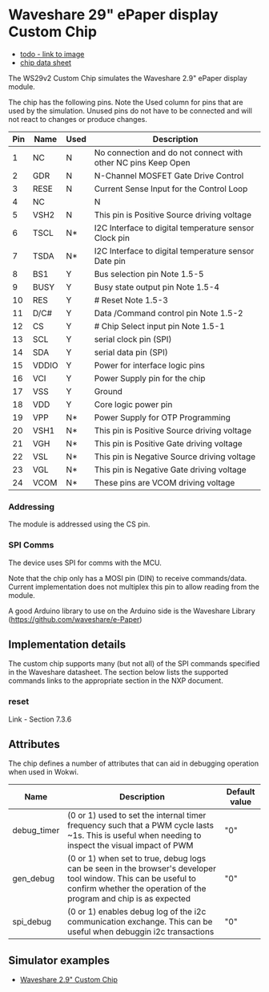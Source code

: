 
# Waveshare 29" ePaper display Custom Chip 

- [todo - link to image](./ws29v2.png)
- [chip data sheet](https://www.waveshare.com/w/upload/7/79/2.9inch-e-paper-v2-specification.pdf)

The WS29v2 Custom Chip simulates the Waveshare 2.9" ePaper display module. 

The chip has the following pins. Note the Used column for pins that
are used by the simulation. Unused pins do not have to be connected and will 
not react to changes or produce changes.

| Pin | Name         | Used | Description                                            |
| --- | ------------ | ---- | ------------------------------------------------------ |
| 1 | NC | N | No connection and do not connect with other NC pins Keep Open
| 2 | GDR | N | N-Channel MOSFET Gate Drive Control
| 3 | RESE | N | Current Sense Input for the Control Loop
| 4 | NC | | N | No connection and do not connect with other NC pins e Keep Open
| 5 | VSH2 | N | This pin is Positive Source driving voltage
| 6 | TSCL | N*| I2C Interface to digital temperature sensor Clock pin
| 7 | TSDA | N*| I2C Interface to digital temperature sensor Date pin
| 8 | BS1 | Y| Bus selection pin Note 1.5-5
| 9 | BUSY | Y| Busy state output pin Note 1.5-4
| 10 | RES | Y| # Reset Note 1.5-3
| 11 | D/C# | Y | Data /Command control pin Note 1.5-2
| 12 | CS | Y | # Chip Select input pin Note 1.5-1
| 13 | SCL | Y | serial clock pin (SPI)
| 14 | SDA | Y | serial data pin (SPI)
| 15 | VDDIO | Y | Power for interface logic pins
| 16 | VCI | Y | Power Supply pin for the chip
| 17 | VSS | Y | Ground
| 18 | VDD | Y | Core logic power pin
| 19 | VPP | N* | Power Supply for OTP Programming
| 20 | VSH1 | N* | This pin is Positive Source driving voltage
| 21 | VGH | N* | This pin is Positive Gate driving voltage
| 22 | VSL | N* | This pin is Negative Source driving voltage
| 23 | VGL | N* | This pin is Negative Gate driving voltage
| 24 | VCOM | N* | These pins are VCOM driving voltage




### Addressing
The module is addressed using the CS pin. 
### SPI Comms 
The device uses SPI for comms with the MCU.

Note that the chip only has a MOSI pin (DIN) to receive commands/data. Current implementation does not
multiplex this pin to allow reading from the module.

A good Arduino library to use on the Arduino side is the Waveshare Library (https://github.com/waveshare/e-Paper)


## Implementation details
The custom chip supports many (but not all) of the SPI commands specified in the Waveshare datasheet. 
The section below lists the supported commands links to the appropriate section in the NXP document.

### reset 

Link - Section 7.3.6

## Attributes
The chip defines a number of attributes that can aid in debugging operation when used in Wokwi. 

| Name         | Description                                            | Default value             |
| ------------ | ------------------------------------------------------ | ------------------------- |
| debug_timer   | (0 or 1) used to set the internal timer frequency such that a PWM cycle lasts ~1s. This is useful when needing to inspect the visual impact of PWM                   | "0"                 |
| gen_debug | (0 or 1) when set to true, debug logs can be seen in the browser's developer tool window. This can be useful to confirm whether the operation of the program and chip is as expected | "0" |
| spi_debug     | (0 or 1) enables debug log of the i2c communication exchange. This can be useful when debuggin i2c transactions      | "0"             |

## Simulator examples

- [Waveshare 2.9" Custom Chip](https://wokwi.com/projects/348856116302578258)